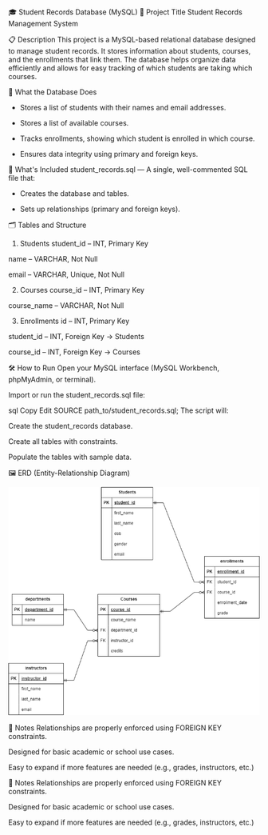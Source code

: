 🎓 Student Records Database (MySQL)
📘 Project Title
Student Records Management System

📋 Description
This project is a MySQL-based relational database designed to manage student records. It stores information about students, courses, and the enrollments that link them. The database helps organize data efficiently and allows for easy tracking of which students are taking which courses.

🧱 What the Database Does
- Stores a list of students with their names and email addresses.

- Stores a list of available courses.

- Tracks enrollments, showing which student is enrolled in which course.

- Ensures data integrity using primary and foreign keys.


📁 What's Included
student_records.sql — A single, well-commented SQL file that:

- Creates the database and tables.

- Sets up relationships (primary and foreign keys).


🗂️ Tables and Structure
1. Students
student_id – INT, Primary Key

name – VARCHAR, Not Null

email – VARCHAR, Unique, Not Null

2. Courses
course_id – INT, Primary Key

course_name – VARCHAR, Not Null

3. Enrollments
id – INT, Primary Key

student_id – INT, Foreign Key → Students

course_id – INT, Foreign Key → Courses

🛠️ How to Run
Open your MySQL interface (MySQL Workbench, phpMyAdmin, or terminal).

Import or run the student_records.sql file:

sql
Copy
Edit
SOURCE path_to/student_records.sql;
The script will:

Create the student_records database.

Create all tables with constraints.

Populate the tables with sample data.

🖼️ ERD (Entity-Relationship Diagram)

![ERD](./Students-Record.png)

📌 Notes
Relationships are properly enforced using FOREIGN KEY constraints.

Designed for basic academic or school use cases.

Easy to expand if more features are needed (e.g., grades, instructors, etc.)



📌 Notes
Relationships are properly enforced using FOREIGN KEY constraints.

Designed for basic academic or school use cases.

Easy to expand if more features are needed (e.g., grades, instructors, etc.)

